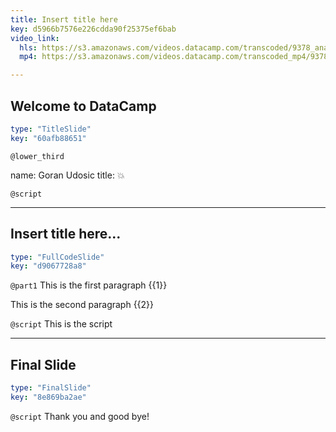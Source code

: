 ```yaml
---
title: Insert title here
key: d5966b7576e226cdda90f25375ef6bab
video_link:
  hls: https://s3.amazonaws.com/videos.datacamp.com/transcoded/9378_analyzing_social_media_data_in_python/v1/hls-9378_ch4_4.master.m3u8
  mp4: https://s3.amazonaws.com/videos.datacamp.com/transcoded_mp4/9378_analyzing_social_media_data_in_python/v1/9378_ch4_4.mp4

---
```

## Welcome to DataCamp

```yaml
type: "TitleSlide"
key: "60afb88651"
```

`@lower_third`

name: Goran Udosic
title: :boom:


`@script`



---
## Insert title here...

```yaml
type: "FullCodeSlide"
key: "d9067728a8"
```

`@part1`
This is the first paragraph {{1}}

This is the second paragraph {{2}}


`@script`
This is the script


---
## Final Slide

```yaml
type: "FinalSlide"
key: "8e869ba2ae"
```

`@script`
Thank you and good bye!

